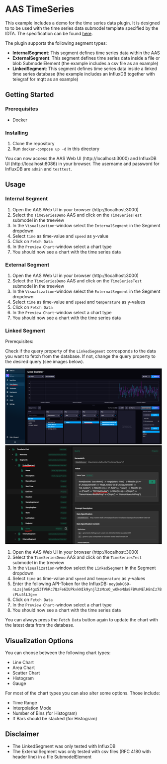 # AAS TimeSeries

This example includes a demo for the time series data plugin. It is designed to to be used with the time series data submodel template specified by the IDTA. The specification can be found [here](https://industrialdigitaltwin.org/wp-content/uploads/2023/03/IDTA-02008-1-1_Submodel_TimeSeriesData.pdf).

The plugin supports the following segment types:

- **InternalSegment**: This segment defines time series data within the AAS
- **ExternalSegment**: This segment defines time series data inside a file or blob SubmodelElement (the example includes a csv file as an example)
- **LinkedSegment**: This segment defines time series data inside a linked time series database (the example includes an InfluxDB together with telegraf for mqtt as an example)

## Getting Started

### Prerequisites

- Docker

### Installing

1. Clone the repository
2. Run `docker-compose up -d` in this directory

You can now access the AAS Web UI (http://localhost:3000) and InfluxDB UI (http://localhost:8086) in your browser.
The username and password for InfluxDB are `admin` and `testtest`.

## Usage

### Internal Segment

1. Open the AAS Web UI in your browser (http://localhost:3000)
2. Select the `TimeSeriesDemo` AAS and click on the `TimeSeriesTest` submodel in the treeview
3. In the `Visualization`-window select the `InternalSegment` in the Segment dropdown
4. Select `time` as time-value and `speed` as y-value
5. Click on `Fetch Data`
6. In the `Preview Chart`-window select a chart type
7. You should now see a chart with the time series data

### External Segment

1. Open the AAS Web UI in your browser (http://localhost:3000)
2. Select the `TimeSeriesDemo` AAS and click on the `TimeSeriesTest` submodel in the treeview
3. In the `Visualization`-window select the `ExternalSegment` in the Segment dropdown
4. Select `time` as time-value and `speed` and `temperature` as y-values
5. Click on `Fetch Data`
6. In the `Preview Chart`-window select a chart type
7. You should now see a chart with the time series data

### Linked Segment

Prerequisites:

Check if the query property of the `LinkedSegment` corrosponds to the data you want to fetch from the database. If not, change the query property to the desired query (see images below).

![InfluxDB Data Explorer](../../Docs/Figs/InfluxDB.png)
![AAS Web UI query property](../../Docs/Figs//AAS_UI_TimeSeriesConfig.png)

1. Open the AAS Web UI in your browser (http://localhost:3000)
2. Select the `TimeSeriesDemo` AAS and click on the `TimeSeriesTest` submodel in the treeview
3. In the `Visualization`-window select the `LinkedSegment` in the Segment dropdown
4. Select `time` as time-value and `speed` and `temperature` as y-values
5. Enter the following API-Token for the InfluxDB: `noyBokO69-nLzsjhnE4gx53TVkRc7QzFe6IUPkvkNIk9ynjl2zMcoO_wKkeMda8FBVaMElHBnIz7BcPLu5lL3g==`
6. Click on `Fetch Data`
7. In the `Preview Chart`-window select a chart type
8. You should now see a chart with the time series data

You can always press the `Fetch Data` button again to update the chart with the latest data from the database.

## Visualization Options

You can choose between the following chart types:

- Line Chart
- Area Chart
- Scatter Chart
- Histogram
- Gauge

For most of the chart types you can also alter some options. Those include:

- Time Range
- Interpolation Mode
- Number of Bins (for Histogram)
- If Bars should be stacked (for Histogram)

## Disclaimer

- The LinkedSegment was only tested with InfluxDB
- The ExternalSegment was only tested with csv files (RFC 4180 with header line) in a file SubmodelElement